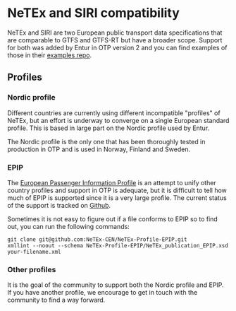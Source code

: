 # NeTEx and SIRI compatibility

NeTEx and SIRI are two European public transport data specifications that are comparable to GTFS and
GTFS-RT but have a broader scope. Support for both was added by Entur in OTP version 2 and you can
find examples of those in their [examples repo](https://github.com/entur/profile-examples).

## Profiles

### Nordic profile

Different countries are currently using different incompatible "profiles" of NeTEx, but an effort is
underway to converge on a single European standard profile. This is based in large part on the
Nordic profile used by Entur.

The Nordic profile is the only one that has been thoroughly tested in production in OTP and is 
used in Norway, Finland and Sweden.

### EPIP

The [European Passenger Information Profile](http://netex.uk/netex/doc/2019.05.07-v1.1_FinalDraft/prCEN_TS_16614-PI_Profile_FV_%28E%29-2019-Final-Draft-v3.pdf) 
is an attempt to unify other country profiles and support in OTP is adequate, but it is difficult 
to tell how much of EPIP is supported since it is a very large profile. The current status
of the support is tracked on [Github](https://github.com/opentripplanner/OpenTripPlanner/issues/3640).

Sometimes it is not easy to figure out if a file conforms to EPIP so to find out, you can run the following
commands:

```
git clone git@github.com:NeTEx-CEN/NeTEx-Profile-EPIP.git
xmllint --noout --schema NeTEx-Profile-EPIP/NeTEx_publication_EPIP.xsd your-filename.xml
```

### Other profiles

It is the goal of the community to support both the Nordic profile and EPIP. If you have another
profile, we encourage to get in touch with the community to find a way forward.